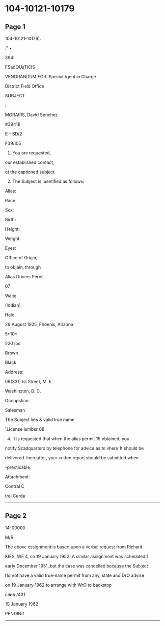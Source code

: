 # 104-10121-10179

## Page 1

104-10121-10179).

." •

394:

FSadQUaTICIS

VENORANDUM FOR: Special /gent in Charge

District Field Office

SUBJECT

:

MORAIRS, David Senchez

#39418

E - SD/2

F39/I05

1. You are requested,

our established contact,

ot the captioned subject.

2. The Subject is luentified as follows:

Allas:

Race:

Sex:

Birth:

Height:

Weight:

Eyes:

Office of Origin,

to objain, through

Alias Drivers Pernit

07

Waite

(Indian)

Hale

26 August 1925, Fhoenis, Arizona

5•10*

220 lbs.

Brown

Black

Address:

06(331) Ist Street, M. E.

Washinzton, D. C.

Occupstion:

Salesman

The Subject hes & valid true name

]License lumber 08

4. It is requested that when the alias permit 15 obtained, you

notify Scadquarters by telephone for advice as to vhere 1t should be

dellvered. Inereafter, your vritten report should be subnitted when

-precticable.

Attachment:

Contral C

tral Carda

---

## Page 2

14-00000

M/R

The above essignment is based upon a verbal request from Richard

KIES, WE 4, on 19 January 1952. A similar assignment was scheduled 1

early December 1951, but the case was cancelled because the Subject

l1d not have a valid true-name permit from any, state and DrO advise

on 19 January 1962 to arrange with WrO to backstop

слив /431

19 January 1962

PENDING

---

